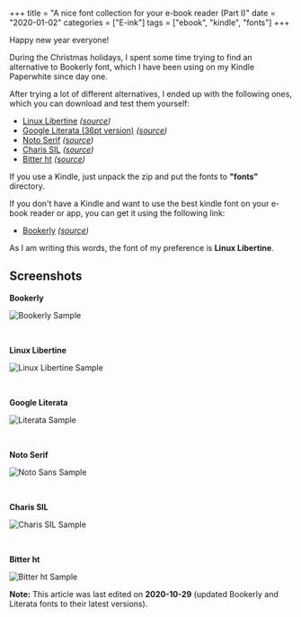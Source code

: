 +++
title = "A nice font collection for your e-book reader (Part I)"
date =  "2020-01-02"
categories = ["E-ink"]
tags = ["ebook", "kindle", "fonts"]
+++

Happy new year everyone!

During the Christmas holidays, I spent some time trying to find an alternative to Bookerly font, which I have been using on my Kindle Paperwhite since day one.

After trying a lot of different alternatives, I ended up with the following ones, which you can download and test them yourself:

- [Linux Libertine](/download/fonts/Libertine.zip) *([source](https://www.mobileread.com/forums/showthread.php?t=291521))*
- [Google Literata (36pt version)](/download/fonts/Literata.zip) *([source](https://aur.archlinux.org/packages/ttf-literata/))*
- [Noto Serif](/download/fonts/NotoSerifEink.zip) *([source](https://www.mobileread.com/forums/showpost.php?p=3492137&postcount=387))*
- [Charis SIL](/download/fonts/ChareInk%20NoWeight%20v1.1.zip) *([source](https://www.mobileread.com/forums/showthread.php?t=184056))*
- [Bitter ht](/download/fonts/Bitter-Ht.zip) *([source](https://www.huertatipografica.com/en/fonts/bitter-ht))*

If you use a Kindle, just unpack the zip and put the fonts to **"fonts"** directory.

If you don't have a Kindle and want to use the best kindle font on your e-book reader or app, you can get it using the following link:

- [Bookerly](/download/fonts/Bookerly.zip) *([source](https://aur.archlinux.org/packages/ttf-bookerly/))*

As I am writing this words, the font of my preference is **Linux Libertine**. 

## Screenshots

**Bookerly**

![Bookerly Sample](/img/bookerly-sample.png) 

<br/>

**Linux Libertine**

![Linux Libertine Sample](/img/linux-libertine-sample.png) 

<br/>

**Google Literata**

![Literata Sample](/img/literata-sample.png) 

<br/>

**Noto Serif**

![Noto Sans Sample](/img/noto-serif-sample.png) 

<br/>

**Charis SIL**

![Charis SIL Sample](/img/charis-sample.png) 

<br/>

**Bitter ht**

![Bitter ht Sample](/img/bitter-sample.png) 



**Note:** This article was last edited on **2020-10-29** (updated Bookerly and Literata fonts to their latest versions).